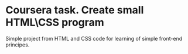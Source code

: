 # Coursera task. Create small HTML\CSS program
Simple project from HTML and CSS code for learning of simple front-end principes.
